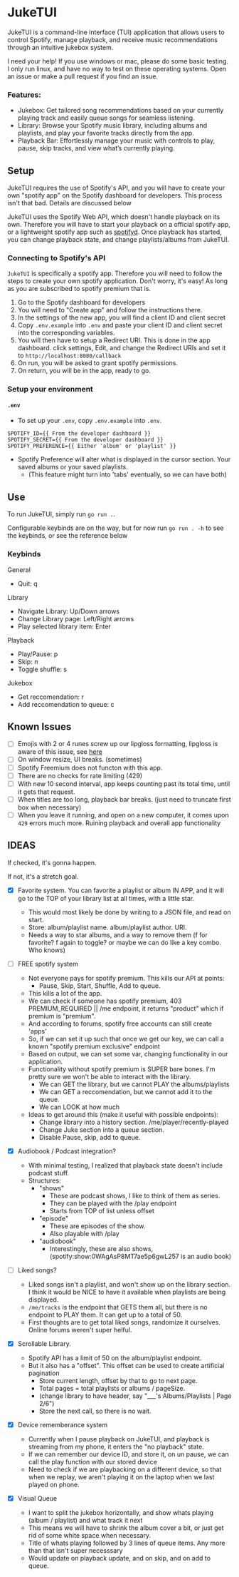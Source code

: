 # JukeTUI

JukeTUI is a command-line interface (TUI) application that allows users to control Spotify, manage playback, and receive music recommendations through an intuitive jukebox system.

I need your help! If you use windows or mac, please do some basic testing. I only run linux, and have no way to test on these operating systems. Open an issue or make a pull request if you find an issue.

### Features:

- Jukebox: Get tailored song recommendations based on your currently playing track and easily queue songs for seamless listening.
- Library: Browse your Spotify music library, including albums and playlists, and play your favorite tracks directly from the app.
- Playback Bar: Effortlessly manage your music with controls to play, pause, skip tracks, and view what’s currently playing.

## Setup

JukeTUI requires the use of Spotify's API, and you will have to create your own "spotify app" on the Spotify dashboard for developers. This process isn't that bad. Details are discussed below

JukeTUI uses the Spotify Web API, which doesn't handle playback on its own. Therefore you will have to start your playback on a official spotify app, or a lightweight spotify app such as [spotifyd](https://github.com/Spotifyd/spotifyd). Once playback has started, you can change playback state, and change playlists/albums from JukeTUI.

### Connecting to Spotify's API

`JukeTUI` is specifically a spotify app. Therefore you will need to follow the steps to create your own spotify application. Don't worry, it's easy! As long as you are subscribed to spotify premium that is.

1. Go to the Spotify dashboard for developers
2. You will need to "Create app" and follow the instructions there.
3. In the settings of the new app, you will find a client ID and client secret
4. Copy `.env.example` into `.env` and paste your client ID and client secret into the corresponding variables.
5. You will then have to setup a Redirect URI. This is done in the app dashboard. click settings, Edit, and change the Redirect URIs and set it to `http://localhost:8080/callback`
6. On run, you will be asked to grant spotify permissions.
7. On return, you will be in the app, ready to go.

### Setup your environment

#### `.env`

- To set up your `.env`, copy `.env.example` into `.env`.

```
SPOTIFY_ID={{ From the developer dashboard }}
SPOTIFY_SECRET={{ From the developer dashboard }}
SPOTIFY_PREFERENCE={{ Either 'album' or 'playlist' }}
```

- Spotify Preference will alter what is displayed in the cursor section. Your saved albums or your saved playlists.
  - (This feature might turn into 'tabs' eventually, so we can have both)

## Use

To run JukeTUI, simply run `go run .`.

Configurable keybinds are on the way, but for now run `go run . -h` to see the keybinds, or see the reference below

### Keybinds

General

- Quit: q

Library

- Navigate Library: Up/Down arrows
- Change Library page: Left/Right arrows
- Play selected library item: Enter

Playback

- Play/Pause: p
- Skip: n
- Toggle shuffle: s

Jukebox

- Get reccomendation: r
- Add reccomendation to queue: c

## Known Issues

- [ ] Emojis with 2 or 4 runes screw up our lipgloss formatting, lipgloss is aware of this issue, see [here](https://github.com/charmbracelet/lipgloss/issues/55)
- [ ] On window resize, UI breaks. (sometimes)
- [ ] Spotify Freemium does not functon with this app.
- [ ] There are no checks for rate limiting (429)
- [ ] With new 10 second interval, app keeps counting past its total time, until it gets that request.
- [ ] When titles are too long, playback bar breaks. (just need to truncate first box when necessary)
- [ ] When you leave it running, and open on a new computer, it comes upon `429` errors much more. Ruining playback and overall app functionality

## IDEAS

If checked, it's gonna happen.

If not, it's a stretch goal.

- [x] Favorite system. You can favorite a playlist or album IN APP, and it will go to the TOP of your library list at all times, with a little star.

  - This would most likely be done by writing to a JSON file, and read on start.
  - Store: album/playlist name. album/playlist author. URI.
  - Needs a way to star albums, and a way to remove them (f for favorite? f again to toggle? or maybe we can do like a key combo. Who knows)

- [ ] FREE spotify system

  - Not everyone pays for spotify premium. This kills our API at points:
    - Pause, Skip, Start, Shuffle, Add to queue.
  - This kills a lot of the app.
  - We can check if someone has spotify premium, 403 PREMIUM_REQUIRED || /me endpoint, it returns "product" which if premium is "premium".
  - And according to forums, spotify free accounts can still create 'apps'
  - So, if we can set it up such that once we get our key, we can call a known "spotify premium exclusive" endpoint
  - Based on output, we can set some var, changing functionality in our application.
  - Functionality without spotify premium is SUPER bare bones. I'm pretty sure we won't be able to interact with the library.
    - We can GET the library, but we cannot PLAY the albums/playlists
    - We can GET a reccomendation, but we cannot add it to the queue.
    - We can LOOK at how much
  - Ideas to get around this (make it useful with possible endpoints):
    - Change library into a history section. /me/player/recently-played
    - Change Juke section into a queue section.
    - Disable Pause, skip, add to queue.

- [x] Audiobook / Podcast integration?

  - With minimal testing, I realized that playback state doesn't include podcast stuff.
  - Structures:
    - "shows"
      - These are podcast shows, I like to think of them as series.
      - They can be played with the /play endpoint
      - Starts from TOP of list unless offset
    - "episode"
      - These are episodes of the show.
      - Also playable with /play
    - "audiobook"
      - Interestingly, these are also shows, (spotify:show:0WAgAsP8MT7ae5p6gwL257 is an audio book)

- [ ] Liked songs?

  - Liked songs isn't a playlist, and won't show up on the library section. I think it would be NICE to have it available when playlists are being displayed.
  - `/me/tracks` is the endpoint that GETS them all, but there is no endpoint to PLAY them. It can get up to a total of 50.
  - First thoughts are to get total liked songs, randomize it ourselves. Online forums weren't super helful.

- [x] Scrollable Library.

  - Spotify API has a limit of 50 on the album/playlist endpoint.
  - But it also has a "offset". This offset can be used to create artificial pagination
    - Store current length, offset by that to go to next page.
    - Total pages = total playlists or albums / pageSize.
    - (change library to have header, say "\_\_\_'s Albums/Playlists | Page 2/6")
    - Store the next call, so there is no wait.

- [x] Device rememberance system

  - Currently when I pause playback on JukeTUI, and playback is streaming from my phone, it enters the "no playback" state.
  - If we can remember our device ID, and store it, on un pause, we can call the play function with our stored device
  - Need to check if we are playbacking on a different device, so that when we replay, we aren't playing it on the laptop when we last played on phone.

- [x] Visual Queue
  - I want to split the jukebox horizontally, and show whats playing (album / playlist) and what track it next
  - This means we will have to shrink the album cover a bit, or just get rid of some white space when necessary.
  - Title of whats playing followed by 3 lines of queue items. Any more than that isn't super necesssary
  - Would update on playback update, and on skip, and on add to queue.
